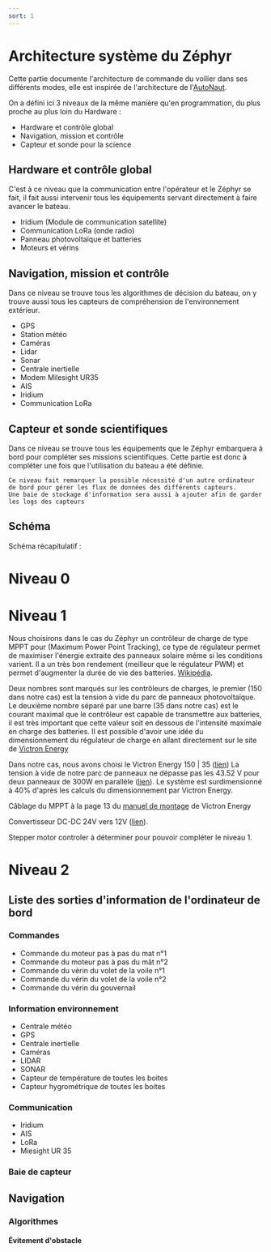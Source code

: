 ```yaml
---
sort: 1
---
```


# Architecture système du Zéphyr

Cette partie documente l'architecture de commande du voilier dans ses différents modes, elle est inspirée de l'architecture de l'[AutoNaut](https://autonaut.itk.ntnu.no/doku.php?id=start).

On a défini ici 3 niveaux de la même manière qu'en programmation, du plus proche au plus loin du Hardware :
- Hardware et contrôle global
- Navigation, mission et contrôle
- Capteur et sonde pour la science

## Hardware et contrôle global

C'est à ce niveau que la communication entre l'opérateur et le Zéphyr se fait, il fait aussi intervenir tous les équipements servant directement à faire avancer le bateau.  
* Iridium (Module de communication satellite)
* Communication LoRa (onde radio)
* Panneau photovoltaïque et batteries
* Moteurs et vérins


## Navigation, mission et contrôle

Dans ce niveau se trouve tous les algorithmes de décision du bateau, on y trouve aussi tous les capteurs de compréhension de l'environnement extérieur.  
* GPS
* Station météo
* Caméras
* Lidar
* Sonar
* Centrale inertielle
* Modem Milesight UR35
* AIS
* Iridium
* Communication LoRa


## Capteur et sonde scientifiques

Dans ce niveau se trouve tous les équipements que le Zéphyr embarquera à bord pour compléter ses missions scientifiques. Cette partie est donc à compléter une fois que l'utilisation du bateau a été définie.

```tip
Ce niveau fait remarquer la possible nécessité d'un autre ordinateur de bord pour gérer les flux de données des différents capteurs.  
Une baie de stockage d'information sera aussi à ajouter afin de garder les logs des capteurs
```

## Schéma

Schéma récapitulatif :



# Niveau 0



# Niveau 1

Nous choisirons dans le cas du Zéphyr un contrôleur de charge de type MPPT pour (Maximum Power Point Tracking), ce type de régulateur permet de maximiser l'énergie extraite des panneaux solaire même si les conditions varient. Il a un très bon rendement (meilleur que le régulateur PWM) et permet d'augmenter la durée de vie des batteries. [Wikipédia](https://en.wikipedia.org/wiki/Maximum_power_point_tracking).

Deux nombres sont marqués sur les contrôleurs de charges, le premier (150 dans notre cas) est la tension à vide du parc de panneaux photovoltaïque. Le deuxième nombre séparé par une barre (35 dans notre cas) est le courant maximal que le contrôleur est capable de transmettre aux batteries, il est très important que cette valeur soit en dessous de l'intensité maximale en charge des batteries.
Il est possible d'avoir une idée du dimensionnement du régulateur de charge en allant directement sur le site de [Victron Energy](https://www.victronenergy.fr/mppt-calculator)

Dans notre cas, nous avons choisi le Victron Energy 150 | 35 ([lien](https://www.myshop-solaire.com/regulateur-solaire-mppt-150-35-12-24-36-48v-victron-energy-_r_688_i_12.html))
La tension à vide de notre parc de panneaux ne dépasse pas les 43.52 V pour deux panneaux de 300W en parallèle ([lien](https://www.seimi-equipements-marine.com/fr/electricite-marine/panneaux-solaires/panneaux-solaires-rigides/panneau-solaire-spectra-/pdt_9498)). Le système est surdimensionné à 40% d'après les calculs du dimensionnement par Victron Energy.

Câblage du MPPT à la page 13 du [manuel de montage](https://www.victronenergy.com/upload/documents/Manual_SmartSolar_MPPT_150-35__150-45/29694-MPPT_solar_charger_manual-pdf-en.pdf) de Victron Energy

Convertisseur DC-DC 24V vers 12V ([lien](https://www.myshop-solaire.com/victron-energy-chargeur-orion-tr-smart-isole-dc-dc-24v-12v-20a-240w--_r_804_idr_804_i_2767.html)).

Stepper motor controler à déterminer pour pouvoir compléter le niveau 1.


# Niveau 2

## Liste des sorties d'information de l'ordinateur de bord

### Commandes
- Commande du moteur pas à pas du mat n°1
- Commande du moteur pas à pas du mât n°2
- Commande du vérin du volet de la voile n°1
- Commande du vérin du volet de la voile n°2
- Commande du vérin du gouvernail

### Information environnement
- Centrale météo
- GPS
- Centrale inertielle
- Caméras
- LIDAR
- SONAR
- Capteur de température de toutes les boites
- Capteur hygrométrique de toutes les boites

### Communication
- Iridium
- AIS
- LoRa
- Miesight UR 35

### Baie de capteur


## Navigation

### Algorithmes

#### Évitement d'obstacle